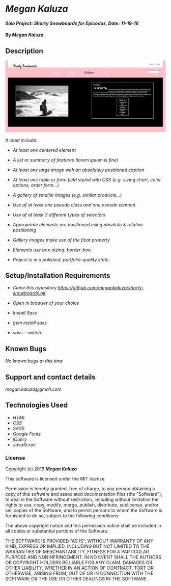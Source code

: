 # _Megan Kaluza_

#### _Solo Project: Shorty Snowboards for Epicodus, Date: 11-18-16_

#### By _**Megan Kaluza**_

## Description

![screenshot](screen_shot.png)

_It must include:_

* _At least one centered element_

* _A list or summary of features (lorem ipsum is fine)_

* _At least one large image with an absolutely positioned caption_

* _At least one table or form field styled with CSS (e.g. sizing chart, color options, order form…)_

* _A gallery of smaller images (e.g. similar products...)_

* _Use of at least one pseudo class and one pseudo element_

* _Use of at least 3 different types of selectors_

* _Appropriate elements are positioned using absolute & relative positioning_

* _Gallery images make use of the float property_

* _Elements use box-sizing: border-box;_

* _Project is in a polished, portfolio-quality state._

## Setup/Installation Requirements

* _Clone this repository https://github.com/megankaluza/shorty-snowboards.git_
* _Open in browser of your choice_

* _Install Sass_
* _gem install sass_
* _sass --watch ._

## Known Bugs

_No known bugs at this time_

## Support and contact details

_megan.kaluza@gmail.com_

## Technologies Used

* _HTML_
* _CSS_
* _SASS_
* _Google Fonts_
* _jQuery_
* _JavaScript_

### License

Copyright (c) 2016 **_Megan Kaluza_**

This software is licensed under the MIT license.

Permission is hereby granted, free of charge, to any person obtaining a copy of this software and associated documentation files (the "Software"), to deal in the Software without restriction, including without limitation the rights to use, copy, modify, merge, publish, distribute, sublicense, and/or sell copies of the Software, and to permit persons to whom the Software is furnished to do so, subject to the following conditions:

The above copyright notice and this permission notice shall be included in all copies or substantial portions of the Software.

THE SOFTWARE IS PROVIDED "AS IS", WITHOUT WARRANTY OF ANY KIND, EXPRESS OR IMPLIED, INCLUDING BUT NOT LIMITED TO THE WARRANTIES OF MERCHANTABILITY, FITNESS FOR A PARTICULAR PURPOSE AND NONINFRINGEMENT. IN NO EVENT SHALL THE AUTHORS OR COPYRIGHT HOLDERS BE LIABLE FOR ANY CLAIM, DAMAGES OR OTHER LIABILITY, WHETHER IN AN ACTION OF CONTRACT, TORT OR OTHERWISE, ARISING FROM, OUT OF OR IN CONNECTION WITH THE SOFTWARE OR THE USE OR OTHER DEALINGS IN THE SOFTWARE.

